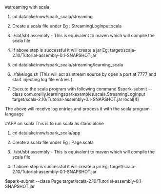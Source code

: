 
#streaming with scala 

1. cd datalake/now/spark_scala/streaming
2. Create a scala file under 
	Eg : StreamingLogInput.scala

3. ./sbt/sbt assembly   - This is equivalent to maven which will compile the scala file
4. If above step is successful it will create a jar 
	Eg: target/scala-2.10/Tutorial-assembly-0.1-SNAPSHOT.jar

5. cd datalake/now/spark_scala/streaming/learning_scala

6. ./fakelogs.sh    (This will act as stream source by open a port at 7777 and start injecting  log file entries )

7. Execute the scala program with following command
$spark-submit --class com.oreilly.learningsparkexamples.scala.StreamingLogInput target/scala-2.10/Tutorial-assembly-0.1-SNAPSHOT.jar local[4]

The above will receive log entries and process it with the scala program language



#APP on scala 
This is to run scala as stand alone

1. cd datalake/now/spark_scala/app
2. Create a scala file under 
	Eg : Page.scala

3. ./sbt/sbt assembly   - This is equivalent to maven which will compile the scala file
4. If above step is successful it will create a jar 
	Eg: target/scala-2.10/Tutorial-assembly-0.1-SNAPSHOT.jar

$spark-submit --class Page target/scala-2.10/Tutorial-assembly-0.1-SNAPSHOT.jar


